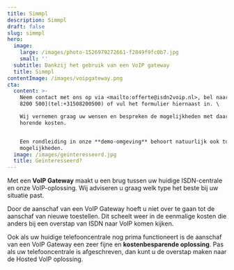 ```yaml
---
title: Simmpl
description: Simmpl
draft: false
slug: simmpl
hero:
  image:
    large: /images/photo-1526979272661-f2849f9fc0b7.jpg
    small: ''
  subtitle: Dankzij het gebruik van een VoIP gateway
  title: Simmpl
contentImage: /images/voipgateway.png
cta:
  content: >-
    Neem contact met ons op via <mailto:offerte@isdn2voip.nl>, bel naar [050
    8200 500](tel:+31508200500) of vul het formulier hiernaast in. \

    Wij vernemen graag uw wensen en bespreken de mogelijkheden met daarbij
    horende kosten. 


    Een rondleiding in onze **demo-omgeving** behoort natuurlijk ook tot de
    mogelijkheden.
  image: /images/geinteresseerd.jpg
  title: Geïnteresseerd?
---
```

Met een **VoIP Gateway** maakt u een brug tussen uw huidige ISDN-centrale en onze VoIP-oplossing. Wij adviseren u graag welk type het beste bij uw situatie past.

Door de aanschaf van een VoIP Gateway hoeft u niet over te gaan tot de aanschaf van nieuwe toestellen. Dit scheelt weer in de eenmalige kosten die anders bij een overstap van ISDN naar VoIP komen kijken. 

Ook als uw huidige telefooncentrale nog prima functioneert is de aanschaf van een VoIP Gateway een zeer fijne en **kostenbesparende oplossing**. Pas als uw telefooncentrale is afgeschreven, dan kunt u de overstap maken naar de Hosted VoIP oplossing.
